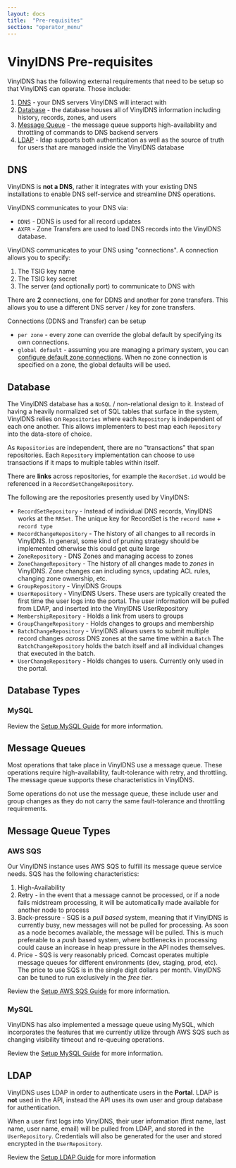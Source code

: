 ```yaml
---
layout: docs 
title:  "Pre-requisites"
section: "operator_menu"
---
```


# VinylDNS Pre-requisites

VinylDNS has the following external requirements that need to be setup so that VinylDNS can operate. Those include:

1. [DNS](#dns) - your DNS servers VinylDNS will interact with
1. [Database](#database) - the database houses all of VinylDNS information including history, records, zones, and users
1. [Message Queue](#message-queues) - the message queue supports high-availability and throttling of commands to DNS
   backend servers
1. [LDAP](#ldap) - ldap supports both authentication as well as the source of truth for users that are managed inside
   the VinylDNS database

## DNS

VinylDNS is **not a DNS**, rather it integrates with your existing DNS installations to enable DNS self-service and
streamline DNS operations.

VinylDNS communicates to your DNS via:

* `DDNS` - DDNS is used for all record updates
* `AXFR` - Zone Transfers are used to load DNS records into the VinylDNS database.

VinylDNS communicates to your DNS using "connections". A connection allows you to specify:

1. The TSIG key name
1. The TSIG key secret
1. The server (and optionally port) to communicate to DNS with

There are **2** connections, one for DDNS and another for zone transfers. This allows you to use a different DNS server
/ key for zone transfers.

Connections (DDNS and Transfer) can be setup

* `per zone` - every zone can override the global default by specifying its own connections.
* `global default` - assuming you are managing a primary system, you
  can [configure default zone connections](config-api.html#default-zone-connections). When no zone connection is
  specified on a zone, the global defaults will be used.

## Database

[database]: #database

The VinylDNS database has a `NoSQL` / non-relational design to it. Instead of having a heavily normalized set of SQL
tables that surface in the system, VinylDNS relies on `Repositories` where each `Repository` is independent of each one
another. This allows implementers to best map each `Repository` into the data-store of choice.

As `Repositories` are independent, there are no "transactions" that span repositories. Each `Repository` implementation
can choose to use transactions if it maps to multiple tables within itself.

There are **links** across repositories, for example the `RecordSet.id` would be referenced in
a `RecordSetChangeRepository`.

The following are the repositories presently used by VinylDNS:

* `RecordSetRepository` - Instead of individual DNS records, VinylDNS works at the `RRSet`. The unique key for RecordSet
  is the `record name` + `record type`
* `RecordChangeRepository` - The history of all changes to all records in VinylDNS. In general, some kind of pruning
  strategy should be implemented otherwise this could get quite large
* `ZoneRepository` - DNS Zones and managing access to zones
* `ZoneChangeRepository` - The history of all changes made to _zones_ in VinylDNS. Zone changes can including syncs,
  updating ACL rules, changing zone ownership, etc.
* `GroupRepository` - VinylDNS Groups
* `UserRepository` - VinylDNS Users. These users are typically created the first time the user logs into the portal. The
  user information will be pulled from LDAP, and inserted into the VinylDNS UserRepository
* `MembershipRepository` - Holds a link from users to groups
* `GroupChangeRepository` - Holds changes to groups and membership
* `BatchChangeRepository` - VinylDNS allows users to submit multiple record changes _across_ DNS zones at the same time
  within a `Batch`
  The `BatchChangeRepository` holds the batch itself and all individual changes that executed in the batch.
* `UserChangeRepository` - Holds changes to users. Currently only used in the portal.

## Database Types

### MySQL

Review the [Setup MySQL Guide](setup-mysql.html) for more information.

## Message Queues

Most operations that take place in VinylDNS use a message queue. These operations require high-availability,
fault-tolerance with retry, and throttling. The message queue supports these characteristics in VinylDNS.

Some operations do not use the message queue, these include user and group changes as they do not carry the same
fault-tolerance and throttling requirements.

## Message Queue Types

### AWS SQS

Our VinylDNS instance uses AWS SQS to fulfill its message queue service needs. SQS has the following characteristics:

1. High-Availability
1. Retry - in the event that a message cannot be processed, or if a node fails midstream processing, it will be
   automatically made available for another node to process
1. Back-pressure - SQS is a _pull based_ system, meaning that if VinylDNS is currently busy, new messages will not be
   pulled for processing. As soon as a node becomes available, the message will be pulled. This is much preferable to
   a _push_ based system, where bottlenecks in processing could cause an increase in heap pressure in the API nodes
   themselves.
1. Price - SQS is very reasonably priced. Comcast operates multiple message queues for different environments (dev,
   staging, prod, etc). The price to use SQS is in the single digit dollars per month. VinylDNS can be tuned to run
   exclusively in the _free tier_.

Review the [Setup AWS SQS Guide](setup-sqs.html) for more information.

### MySQL

VinylDNS has also implemented a message queue using MySQL, which incorporates the features that we currently utilize
through AWS SQS such as changing visibility timeout and re-queuing operations.

Review the [Setup MySQL Guide](setup-mysql.html) for more information.

## LDAP

VinylDNS uses LDAP in order to authenticate users in the **Portal**. LDAP is **not** used in the API, instead the API
uses its own user and group database for authentication.

When a user first logs into VinylDNS, their user information (first name, last name, user name, email) will be pulled
from LDAP, and stored in the `UserRepository`. Credentials will also be generated for the user and stored encrypted in
the `UserRepository`.

Review the [Setup LDAP Guide](setup-ldap.html) for more information
